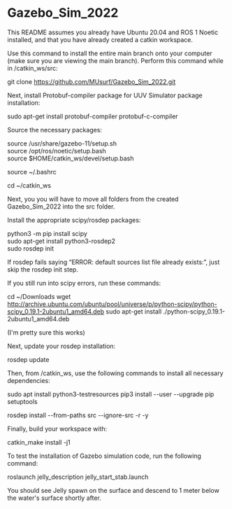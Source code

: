 # Gazebo_Sim_2022
This README assumes you already have Ubuntu 20.04 and ROS 1 Noetic installed, and that you have already created a catkin workspace.

Use this command to install the entire main branch onto your computer (make sure you are viewing the main branch). Perform this command while in /catkin_ws/src:

git clone https://github.com/MUsurf/Gazebo_Sim_2022.git

Next, install Protobuf-compiler package for UUV Simulator package installation:

sudo apt-get install protobuf-compiler protobuf-c-compiler

Source the necessary packages:

source /usr/share/gazebo-11/setup.sh  
source /opt/ros/noetic/setup.bash   
source $HOME/catkin_ws/devel/setup.bash 
  
source ~/.bashrc

cd ~/catkin_ws

Next, you you will have to move all folders from the created Gazebo_Sim_2022 into the src folder.

Install the appropriate scipy/rosdep packages:

python3 -m pip install scipy  
sudo apt-get install python3-rosdep2  
sudo rosdep init  

If rosdep fails saying “ERROR: default sources list file already exists:”, just skip the rosdep init step. 

If you still run into scipy errors, run these commands:

cd ~/Downloads
wget http://archive.ubuntu.com/ubuntu/pool/universe/p/python-scipy/python-scipy_0.19.1-2ubuntu1_amd64.deb
sudo apt-get install ./python-scipy_0.19.1-2ubuntu1_amd64.deb

(I'm pretty sure this works)

Next, update your rosdep installation:

rosdep update

Then, from /catkin_ws, use the following commands to install all necessary dependencies:

sudo apt install python3-testresources
pip3 install --user --upgrade pip setuptools

rosdep install --from-paths src --ignore-src -r -y  

Finally, build your workspace with:

catkin_make install -j1

To test the installation of Gazebo simulation code, run the following command:

roslaunch jelly_description jelly_start_stab.launch

You should see Jelly spawn on the surface and descend to 1 meter below the water's surface shortly after.
